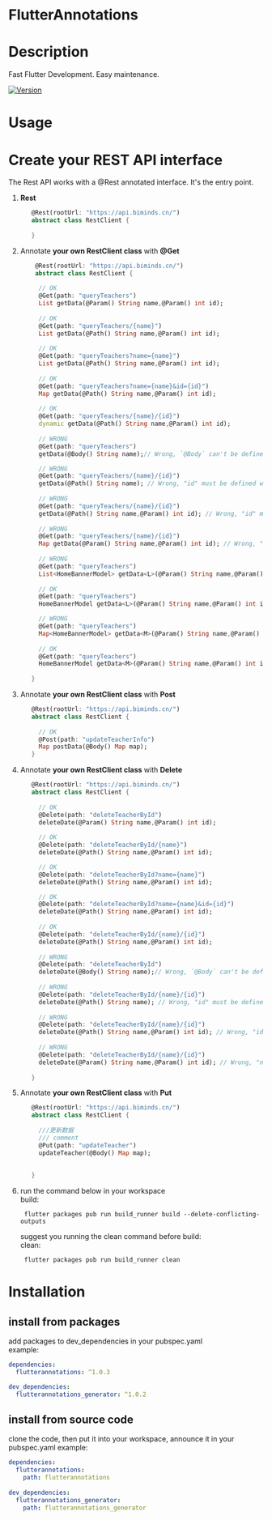 # FlutterAnnotations


# Description

Fast Flutter Development. Easy maintenance.

[![Version](https://img.shields.io/badge/version-1.0.3-blue.svg)](https://pub.dartlang.org/packages/flutterannotations)

# Usage

# Create your REST API interface

The Rest API works with a @Rest annotated interface. It's the entry point.

1. **Rest**

   ```Dart
      @Rest(rootUrl: "https://api.biminds.cn/")
      abstract class RestClient {
        
      }
   ```
2. Annotate **your own RestClient class** with **@Get** 

   ```Dart
       @Rest(rootUrl: "https://api.biminds.cn/")
       abstract class RestClient {
         
        // OK
        @Get(path: "queryTeachers")
        List getData(@Param() String name,@Param() int id);
        
        // OK
        @Get(path: "queryTeachers/{name}")
        List getData(@Path() String name,@Param() int id);
        
        // OK
        @Get(path: "queryTeachers?name={name}")
        List getData(@Path() String name,@Param() int id);
        
        // OK
        @Get(path: "queryTeachers?name={name}&id={id}")
        Map getData(@Path() String name,@Param() int id);
        
        // OK
        @Get(path: "queryTeachers/{name}/{id}")
        dynamic getData(@Path() String name,@Param() int id); 
        
        // WRONG
        @Get(path: "queryTeachers")
        getData(@Body() String name);// Wrong, `@Body` can't be defined in `@Get`.

        // WRONG
        @Get(path: "queryTeachers/{name}/{id}")
        getData(@Path() String name); // Wrong, "id" must be defined with `@Path`.
        
        // WRONG
        @Get(path: "queryTeachers/{name}/{id}")
        getData(@Path() String name,@Param() int id); // Wrong, "id" must be defined with `@Path`.
        
        // WRONG
        @Get(path: "queryTeachers/{name}/{id}")
        Map getData(@Param() String name,@Param() int id); // Wrong, "name"  and "id" must be defined with `@Path`.
        
        // WRONG
        @Get(path: "queryTeachers")
        List<HomeBannerModel> getData<L>(@Param() String name,@Param() int id); // Wrong, method return must be HomeBannerModel
        
        // OK
        @Get(path: "queryTeachers")
        HomeBannerModel getData<L>(@Param() String name,@Param() int id); // OK, method return must be HomeBannerModel

        // WRONG
        @Get(path: "queryTeachers")
        Map<HomeBannerModel> getData<M>(@Param() String name,@Param() int id); // Wrong, method return must be HomeBannerModel
        
        // OK
        @Get(path: "queryTeachers")
        HomeBannerModel getData<M>(@Param() String name,@Param() int id); // OK, method return must be HomeBannerModel        
        
      }
   ```   
3. Annotate **your own RestClient class** with **Post**

   ```Dart
      @Rest(rootUrl: "https://api.biminds.cn/")
      abstract class RestClient {
      
        // OK
        @Post(path: "updateTeacherInfo")
        Map postData(@Body() Map map);      
      }
   ```   
4. Annotate **your own RestClient class** with **Delete**

   ```Dart
      @Rest(rootUrl: "https://api.biminds.cn/")
      abstract class RestClient {
  
        // OK
        @Delete(path: "deleteTeacherById")
        deleteDate(@Param() String name,@Param() int id);
        
        // OK
        @Delete(path: "deleteTeacherById/{name}")
        deleteDate(@Path() String name,@Param() int id);

        // OK
        @Delete(path: "deleteTeacherById?name={name}")
        deleteDate(@Path() String name,@Param() int id);

        // OK
        @Delete(path: "deleteTeacherById?name={name}&id={id}")
        deleteDate(@Path() String name,@Param() int id);
     
        // OK
        @Delete(path: "deleteTeacherById/{name}/{id}")
        deleteDate(@Path() String name,@Param() int id);
     
        // WRONG
        @Delete(path: "deleteTeacherById")
        deleteDate(@Body() String name);// Wrong, `@Body` can't be defined in `@Delete`.
 
        // WRONG
        @Delete(path: "deleteTeacherById/{name}/{id}")
        deleteDate(@Path() String name); // Wrong, "id" must be defined with `@Path`.
     
        // WRONG
        @Delete(path: "deleteTeacherById/{name}/{id}")
        deleteDate(@Path() String name,@Param() int id); // Wrong, "id" must be defined with `@Path`.
            
        // WRONG
        @Delete(path: "deleteTeacherById/{name}/{id}")
        deleteDate(@Param() String name,@Param() int id); // Wrong, "name"  and "id" must be defined with `@Path`.
              
      }
   ```   
5. Annotate **your own RestClient class** with **Put**

   ```Dart
      @Rest(rootUrl: "https://api.biminds.cn/")
      abstract class RestClient {
  
        ///更新数据
        /// comment
        @Put(path: "updateTeacher")
        updateTeacher(@Body() Map map);
     
       
      }
   ```   
6. run the command below in your workspace  
   build:

   ```shell
    flutter packages pub run build_runner build --delete-conflicting-outputs
   ```

   suggest you running the clean command before build:  
    clean:

   ```shell
    flutter packages pub run build_runner clean

# Installation

## install from packages

add packages to dev_dependencies in your pubspec.yaml  
example:

```yaml
dependencies:
  flutterannotations: ^1.0.3

dev_dependencies:
  flutterannotations_generator: ^1.0.2
```

## install from source code

clone the code, then put it into your workspace, announce it in your pubspec.yaml
example:

```yaml
dependencies:
  flutterannotations:
    path: flutterannotations
    
dev_dependencies:
  flutterannotations_generator:
    path: flutterannotations_generator
```
  
